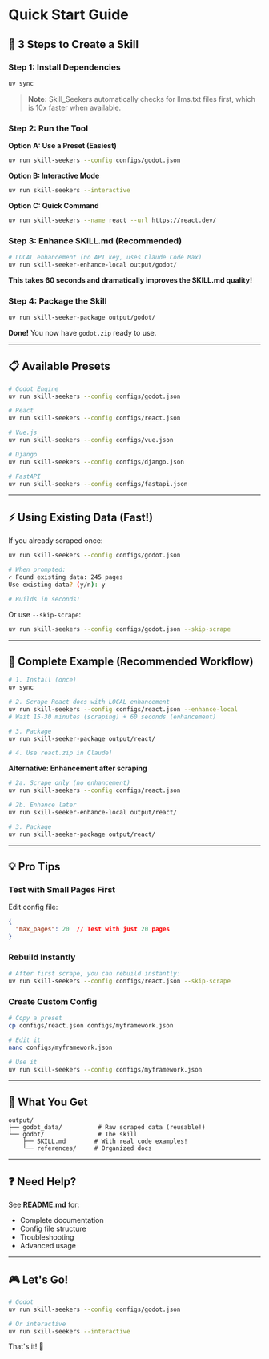# Quick Start Guide

## 🚀 3 Steps to Create a Skill

### Step 1: Install Dependencies

```bash
uv sync
```

> **Note:** Skill_Seekers automatically checks for llms.txt files first, which is 10x faster when available.

### Step 2: Run the Tool

**Option A: Use a Preset (Easiest)**
```bash
uv run skill-seekers --config configs/godot.json
```

**Option B: Interactive Mode**
```bash
uv run skill-seekers --interactive
```

**Option C: Quick Command**
```bash
uv run skill-seekers --name react --url https://react.dev/
```

### Step 3: Enhance SKILL.md (Recommended)

```bash
# LOCAL enhancement (no API key, uses Claude Code Max)
uv run skill-seeker-enhance-local output/godot/
```

**This takes 60 seconds and dramatically improves the SKILL.md quality!**

### Step 4: Package the Skill

```bash
uv run skill-seeker-package output/godot/
```

**Done!** You now have `godot.zip` ready to use.

---

## 📋 Available Presets

```bash
# Godot Engine
uv run skill-seekers --config configs/godot.json

# React
uv run skill-seekers --config configs/react.json

# Vue.js
uv run skill-seekers --config configs/vue.json

# Django
uv run skill-seekers --config configs/django.json

# FastAPI
uv run skill-seekers --config configs/fastapi.json
```

---

## ⚡ Using Existing Data (Fast!)

If you already scraped once:

```bash
uv run skill-seekers --config configs/godot.json

# When prompted:
✓ Found existing data: 245 pages
Use existing data? (y/n): y

# Builds in seconds!
```

Or use `--skip-scrape`:
```bash
uv run skill-seekers --config configs/godot.json --skip-scrape
```

---

## 🎯 Complete Example (Recommended Workflow)

```bash
# 1. Install (once)
uv sync

# 2. Scrape React docs with LOCAL enhancement
uv run skill-seekers --config configs/react.json --enhance-local
# Wait 15-30 minutes (scraping) + 60 seconds (enhancement)

# 3. Package
uv run skill-seeker-package output/react/

# 4. Use react.zip in Claude!
```

**Alternative: Enhancement after scraping**
```bash
# 2a. Scrape only (no enhancement)
uv run skill-seekers --config configs/react.json

# 2b. Enhance later
uv run skill-seeker-enhance-local output/react/

# 3. Package
uv run skill-seeker-package output/react/
```

---

## 💡 Pro Tips

### Test with Small Pages First
Edit config file:
```json
{
  "max_pages": 20  // Test with just 20 pages
}
```

### Rebuild Instantly
```bash
# After first scrape, you can rebuild instantly:
uv run skill-seekers --config configs/react.json --skip-scrape
```

### Create Custom Config
```bash
# Copy a preset
cp configs/react.json configs/myframework.json

# Edit it
nano configs/myframework.json

# Use it
uv run skill-seekers --config configs/myframework.json
```

---

## 📁 What You Get

```
output/
├── godot_data/          # Raw scraped data (reusable!)
└── godot/               # The skill
    ├── SKILL.md        # With real code examples!
    └── references/     # Organized docs
```

---

## ❓ Need Help?

See **README.md** for:
- Complete documentation
- Config file structure
- Troubleshooting
- Advanced usage

---

## 🎮 Let's Go!

```bash
# Godot
uv run skill-seekers --config configs/godot.json

# Or interactive
uv run skill-seekers --interactive
```

That's it! 🚀
